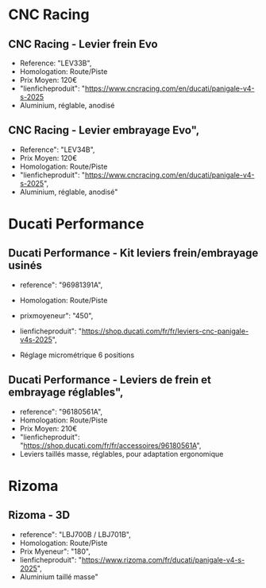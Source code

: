 # CNC Racing
## CNC Racing - Levier frein Evo
- Reference: "LEV33B",
- Homologation: Route/Piste
- Prix Moyen: 120€
-    "lienficheproduit": "https://www.cncracing.com/en/ducati/panigale-v4-s-2025
- Aluminium, réglable, anodisé

## CNC Racing - Levier embrayage Evo",
- Reference": "LEV34B",
- Prix Moyen: 120€
- Homologation: Route/Piste
- "lienficheproduit": "https://www.cncracing.com/en/ducati/panigale-v4-s-2025",
- Aluminium, réglable, anodisé"

# Ducati Performance
## Ducati Performance - Kit leviers frein/embrayage usinés
- reference": "96981391A",
- Homologation: Route/Piste
- prixmoyeneur": "450",
   
- lienficheproduit": "https://shop.ducati.com/fr/fr/leviers-cnc-panigale-v4s-2025",
- Réglage micrométrique 6 positions

## Ducati Performance - Leviers de frein et embrayage réglables",
- reference": "96180561A",
- Homologation: Route/Piste
- Prix Moyen: 210€
- "lienficheproduit": "https://shop.ducati.com/fr/fr/accessoires/96180561A",
- Leviers taillés masse, réglables, pour adaptation ergonomique
  
# Rizoma
## Rizoma - 3D
- reference": "LBJ700B / LBJ701B",
- Homologation: Route/Piste
- Prix Myeneur": "180",
-  lienficheproduit": "https://www.rizoma.com/fr/ducati/panigale-v4-s-2025",
- Aluminium taillé masse"

